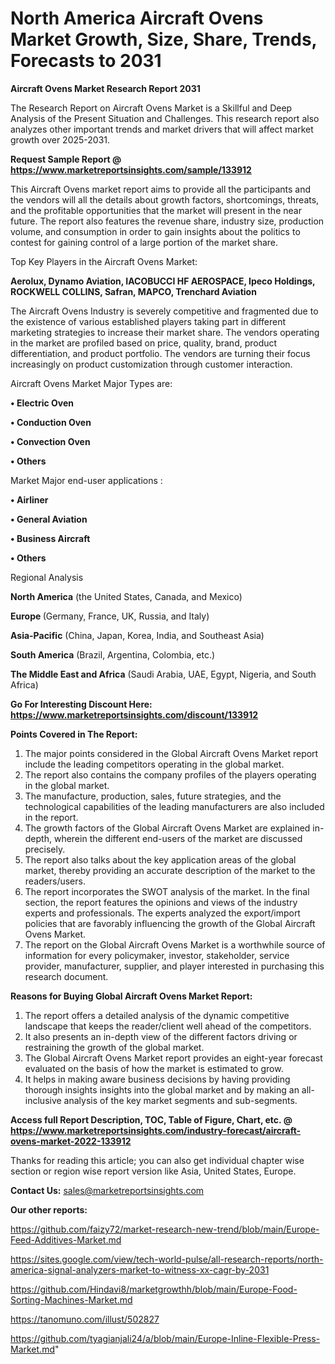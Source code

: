 # North America Aircraft Ovens Market Growth, Size, Share, Trends, Forecasts to 2031

<strong>Aircraft Ovens Market Research Report 2031</strong>

The Research Report on Aircraft Ovens Market is a Skillful and Deep Analysis of the Present Situation and Challenges. This research report also analyzes other important trends and market drivers that will affect market growth over 2025-2031.

<strong>Request Sample Report @ <a href=https://www.marketreportsinsights.com/sample/133912>https://www.marketreportsinsights.com/sample/133912</a></strong>

This Aircraft Ovens market report aims to provide all the participants and the vendors will all the details about growth factors, shortcomings, threats, and the profitable opportunities that the market will present in the near future. The report also features the revenue share, industry size, production volume, and consumption in order to gain insights about the politics to contest for gaining control of a large portion of the market share.

Top Key Players in the Aircraft Ovens Market:

<strong>Aerolux, Dynamo Aviation, IACOBUCCI HF AEROSPACE, Ipeco Holdings, ROCKWELL COLLINS, Safran, MAPCO, Trenchard Aviation</strong>

The Aircraft Ovens Industry is severely competitive and fragmented due to the existence of various established players taking part in different marketing strategies to increase their market share. The vendors operating in the market are profiled based on price, quality, brand, product differentiation, and product portfolio. The vendors are turning their focus increasingly on product customization through customer interaction.

Aircraft Ovens Market Major Types are:

<strong>• Electric Oven

• Conduction Oven

• Convection Oven

• Others</strong>

Market Major end-user applications :

<strong>• Airliner

• General Aviation

• Business Aircraft

• Others</strong>

Regional Analysis

</u><strong><b>North America</b></strong> (the United States, Canada, and Mexico)

<strong><b>Europe </b></strong>(Germany, France, UK, Russia, and Italy)

<strong><b>Asia-Pacific</b></strong> (China, Japan, Korea, India, and Southeast Asia)

<strong><b>South America</b></strong> (Brazil, Argentina, Colombia, etc.)

<strong><b>The Middle East and Africa</b></strong> (Saudi Arabia, UAE, Egypt, Nigeria, and South Africa)

<strong>Go For Interesting Discount Here: <a href=https://www.marketreportsinsights.com/discount/133912>https://www.marketreportsinsights.com/discount/133912</a></strong>

<strong>Points Covered in The Report:</strong>
<ol>
  <li>The major points considered in the Global Aircraft Ovens Market report include the leading competitors operating in the global market.</li>
  <li>The report also contains the company profiles of the players operating in the global market.</li>
  <li>The manufacture, production, sales, future strategies, and the technological capabilities of the leading manufacturers are also included in the report.</li>
  <li>The growth factors of the Global Aircraft Ovens Market are explained in-depth, wherein the different end-users of the market are discussed precisely.</li>
  <li>The report also talks about the key application areas of the global market, thereby providing an accurate description of the market to the readers/users.</li>
  <li>The report incorporates the SWOT analysis of the market. In the final section, the report features the opinions and views of the industry experts and professionals. The experts analyzed the export/import policies that are favorably influencing the growth of the Global Aircraft Ovens Market.</li>
  <li>The report on the Global Aircraft Ovens Market is a worthwhile source of information for every policymaker, investor, stakeholder, service provider, manufacturer, supplier, and player interested in purchasing this research document.</li>
</ol>
<strong>Reasons for Buying Global Aircraft Ovens Market Report:</strong>

<ol>
  <li>The report offers a detailed analysis of the dynamic competitive landscape that keeps the reader/client well ahead of the competitors.</li>
  <li>It also presents an in-depth view of the different factors driving or restraining the growth of the global market.</li>
  <li>The Global Aircraft Ovens Market report provides an eight-year forecast evaluated on the basis of how the market is estimated to grow.</li>
  <li>It helps in making aware business decisions by having providing thorough insights insights into the global market and by making an all-inclusive analysis of the key market segments and sub-segments.</li>
</ol>
<strong>Access full Report Description, TOC, Table of Figure, Chart, etc. @ <a href=https://www.marketreportsinsights.com/industry-forecast/aircraft-ovens-market-2022-133912>https://www.marketreportsinsights.com/industry-forecast/aircraft-ovens-market-2022-133912</a></strong>


Thanks for reading this article; you can also get individual chapter wise section or region wise report version like Asia, United States, Europe.

<strong>Contact Us:</strong>
sales@marketreportsinsights.com

<strong>Our other reports:</strong>

<a href=https://github.com/faizy72/market-research-new-trend/blob/main/Europe-Feed-Additives-Market.md>https://github.com/faizy72/market-research-new-trend/blob/main/Europe-Feed-Additives-Market.md</a>

<a href=https://sites.google.com/view/tech-world-pulse/all-research-reports/north-america-signal-analyzers-market-to-witness-xx-cagr-by-2031>https://sites.google.com/view/tech-world-pulse/all-research-reports/north-america-signal-analyzers-market-to-witness-xx-cagr-by-2031</a>

<a href=https://github.com/Hindavi8/marketgrowthh/blob/main/Europe-Food-Sorting-Machines-Market.md>https://github.com/Hindavi8/marketgrowthh/blob/main/Europe-Food-Sorting-Machines-Market.md</a>

<a href=https://tanomuno.com/illust/502827>https://tanomuno.com/illust/502827</a>

<a href=https://github.com/tyagianjali24/a/blob/main/Europe-Inline-Flexible-Press-Market.md>https://github.com/tyagianjali24/a/blob/main/Europe-Inline-Flexible-Press-Market.md</a>"
